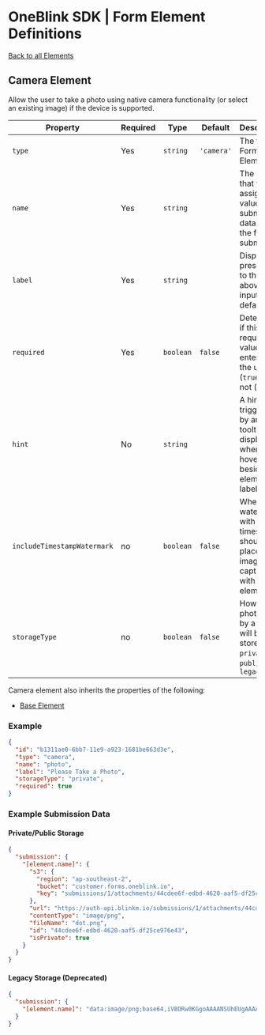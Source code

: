# OneBlink SDK | Form Element Definitions

[Back to all Elements](./README.md)

## Camera Element

Allow the user to take a photo using native camera functionality (or select an existing image) if the device is supported.

| Property                    | Required | Type      | Default    | Description                                                                                 |
| --------------------------- | -------- | --------- | ---------- | ------------------------------------------------------------------------------------------- |
| `type`                      | Yes      | `string`  | `'camera'` | The type of Form Element.                                                                   |
| `name`                      | Yes      | `string`  |            | The key that will be assigned a value in the submission data when the form is submitted.    |
| `label`                     | Yes      | `string`  |            | Display text presented to the user above the input by default.                              |
| `required`                  | Yes      | `boolean` | `false`    | Determine if this input requires a value entered by the user (`true`) or not (`false`).     |
| `hint`                      | No       | `string`  |            | A hint triggered by an icon tooltip to be displayed when hovering beside the element label. |
| `includeTimestampWatermark` | no       | `boolean` | `false`    | Whether a watermark with a timestamp should be placed on images captured with this element. |
| `storageType`               | no       | `boolean` | `false`    | How the photo taken by a user will be stored: `private`, `public`, `legacy`                 |

Camera element also inherits the properties of the following:

- [Base Element](./base-element.md)

### Example

```json
{
  "id": "b1311ae0-6bb7-11e9-a923-1681be663d3e",
  "type": "camera",
  "name": "photo",
  "label": "Please Take a Photo",
  "storageType": "private",
  "required": true
}
```

### Example Submission Data

#### Private/Public Storage

```json
{
  "submission": {
    "[element.name]": {
      "s3": {
        "region": "ap-southeast-2",
        "bucket": "customer.forms.oneblink.io",
        "key": "submissions/1/attachments/44cdee6f-edbd-4620-aaf5-df25ce976e43"
      },
      "url": "https://auth-api.blinkm.io/submissions/1/attachments/44cdee6f-edbd-4620-aaf5-df25ce976e43",
      "contentType": "image/png",
      "fileName": "dot.png",
      "id": "44cdee6f-edbd-4620-aaf5-df25ce976e43",
      "isPrivate": true
    }
  }
}
```

#### Legacy Storage (Deprecated)

```json
{
  "submission": {
    "[element.name]": "data:image/png;base64,iVBORw0KGgoAAAANSUhEUgAAAAMAAAADCAYAAABWKLW/AAAAIElEQVQYV2NkYGBoYGBgqGdgYGhkZGBg+M8ABSAOXAYATFcEA8STCz8AAAAASUVORK5CYII="
  }
}
```
